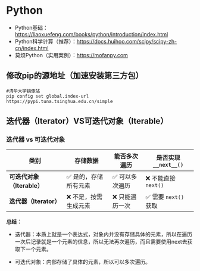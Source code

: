 # Python

* Python基础：https://liaoxuefeng.com/books/python/introduction/index.html
* Python科学计算（推荐）：https://docs.huihoo.com/scipy/scipy-zh-cn/index.html
* 莫烦Python（实用案例）：https://mofanpy.com

## 修改pip的源地址（加速安装第三方包）

```
#清华大学镜像站
pip config set global.index-url https://pypi.tuna.tsinghua.edu.cn/simple
```



## 迭代器（Iterator）VS可迭代对象（Iterable）

### **迭代器 vs 可迭代对象**

| **类别**                   | **存储数据**         | **能否多次遍历** | **是否实现 `__next__()`** |
| -------------------------- | -------------------- | ---------------- | ------------------------- |
| **可迭代对象（Iterable）** | ✅ 是的，存储所有元素 | ✅ 可以多次遍历   | ❌ 不能直接 `next()`       |
| **迭代器（Iterator）**     | ❌ 不是，按需生成元素 | ❌ 只能遍历一次   | ✅ 需要 `next()` 获取      |

**总结：**

* 迭代器：本质上就是一个表达式，对象内并没有存储具体的元素，所以在遍历一次后记录就是一个元素的信息，所以无法再次遍历，而且需要使用next去获取下一个元素。

* 可迭代对象：内部存储了具体的元素，所以可以多次遍历。

